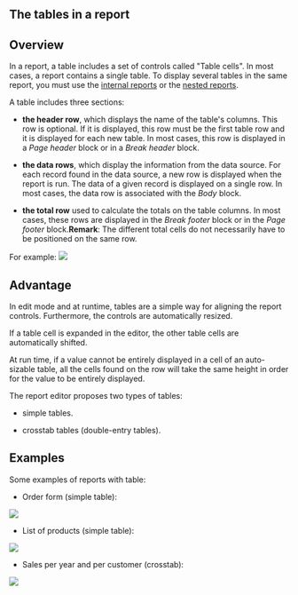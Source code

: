 


## The tables in a report
			



<a name="NOTE1"></a>
<a name="NOTE1_1"></a>


## Overview
<a name="overview_ELTTEXTE000111"></a>
In a report, a table includes a set of controls called "Table cells".
In most cases, a report contains a single table. To display several tables in the same report, you must use the [internal reports](../WDChamp/1013044.md) or the [nested reports](../WDChamp/1011001.md).

A table includes three sections:

- **the header row**, which displays the name of the table's columns. This row is optional. If it is displayed, this row must be the first table row and it is displayed for each new table.
	In most cases, this row is displayed in a *Page header* block or in a *Break header* block.

- **the data rows**, which display the information from the data source. For each record found in the data source, a new row is displayed when the report is run. The data of a given record is displayed on a single row. In most cases, the data row is associated with the *Body* block.

- **the total row** used to calculate the totals on the table columns. 
	In most cases, these rows are displayed in the *Break footer* block or in the *Page footer* block.**Remark**: The different total cells do not necessarily have to be positioned on the same row.




For example:
![](https://doc.pcsoft.fr/en-US/images/image.awp?langid=3&name=EtatPartieTableau.gif)


<a name="NOTE2"></a>
<a name="NOTE2_1"></a>


## Advantage
<a name="advantage_ELTTEXTE000135"></a>
In edit mode and at runtime, tables are a simple way for aligning the report controls. Furthermore, the controls are automatically resized.

If a table cell is expanded in the editor, the other table cells are automatically shifted.

At run time, if a value cannot be entirely displayed in a cell of an auto-sizable table, all the cells found on the row will take the same height in order for the value to be entirely displayed.

The report editor proposes two types of tables:

- simple tables.

- crosstab tables (double-entry tables).




<a name="NOTE3"></a>
<a name="NOTE3_1"></a>


## Examples
<a name="examples_ELTTEXTE000159"></a>
Some examples of reports with table:

- Order form (simple table):
	
![](https://doc.pcsoft.fr/en-US/images/image.awp?langid=3&name=Etat_overview1.gif&type=thumb)


- List of products (simple table): 
	
![](https://doc.pcsoft.fr/en-US/images/image.awp?langid=3&name=EtatListe2.gif&type=thumb)


- Sales per year and per customer (crosstab): 
	
![](https://doc.pcsoft.fr/en-US/images/image.awp?langid=3&name=EtatTableaucroise2.gif&type=thumb)






